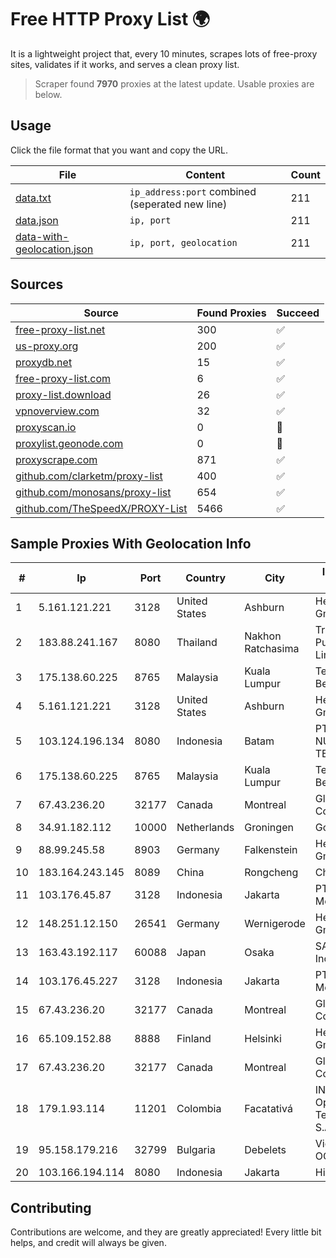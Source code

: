 
# Free HTTP Proxy List 🌍

It is a lightweight project that, every 10 minutes, scrapes lots of free-proxy sites, validates if it works, and serves a clean proxy list.


> Scraper found **7970** proxies at the latest update. Usable proxies are below.

## Usage

Click the file format that you want and copy the URL.


|File|Content|Count|
|----|-------|-----|
|[data.txt](https://raw.githubusercontent.com/themiralay/Proxy-List-World/master/data.txt)|`ip_address:port` combined (seperated new line)|211|
|[data.json](https://raw.githubusercontent.com/themiralay/Proxy-List-World/master/data.json)|`ip, port`|211|
|[data-with-geolocation.json](https://raw.githubusercontent.com/themiralay/Proxy-List-World/master/data-with-geolocation.json)|`ip, port, geolocation`|211|

## Sources

|Source|Found Proxies|Succeed|
|------|-------------|-------|
|[free-proxy-list.net](https://free-proxy-list.net)|300|✅|
|[us-proxy.org](https://www.us-proxy.org)|200|✅|
|[proxydb.net](http://proxydb.net)|15|✅|
|[free-proxy-list.com](https://free-proxy-list.com/?page=&port=&type%5B%5D=http&type%5B%5D=https&up_time=0&search=Search)|6|✅|
|[proxy-list.download](https://www.proxy-list.download/HTTP)|26|✅|
|[vpnoverview.com](https://vpnoverview.com/privacy/anonymous-browsing/free-proxy-servers)|32|✅|
|[proxyscan.io](https://www.proxyscan.io)|0|🚫|
|[proxylist.geonode.com](https://proxylist.geonode.com/api/proxy-list?limit=300&page=1&sort_by=lastChecked&sort_type=desc&protocols=http,https)|0|🚫|
|[proxyscrape.com](https://api.proxyscrape.com/v2/?request=displayproxies&protocol=http&timeout=10000&country=all&ssl=all&anonymity=all)|871|✅|
|[github.com/clarketm/proxy-list](https://raw.githubusercontent.com/clarketm/proxy-list/master/proxy-list-raw.txt)|400|✅|
|[github.com/monosans/proxy-list](https://raw.githubusercontent.com/monosans/proxy-list/main/proxies/http.txt)|654|✅|
|[github.com/TheSpeedX/PROXY-List](https://raw.githubusercontent.com/TheSpeedX/PROXY-List/master/http.txt)|5466|✅|


## Sample Proxies With Geolocation Info

|#|Ip|Port|Country|City|Internet Service Provider|
|-|--|----|-------|----|-------------------------|
|1|5.161.121.221|3128|United States|Ashburn|Hetzner Online GmbH|
|2|183.88.241.167|8080|Thailand|Nakhon Ratchasima|Triple T Broadband Public Company Limited|
|3|175.138.60.225|8765|Malaysia|Kuala Lumpur|Telekom Malaysia Berhad|
|4|5.161.121.221|3128|United States|Ashburn|Hetzner Online GmbH|
|5|103.124.196.134|8080|Indonesia|Batam|PT INFORMASI NUSANTARA TEKNOLOGI|
|6|175.138.60.225|8765|Malaysia|Kuala Lumpur|Telekom Malaysia Berhad|
|7|67.43.236.20|32177|Canada|Montreal|GloboTech Communications|
|8|34.91.182.112|10000|Netherlands|Groningen|Google LLC|
|9|88.99.245.58|8903|Germany|Falkenstein|Hetzner Online GmbH|
|10|183.164.243.145|8089|China|Rongcheng|Chinanet|
|11|103.176.45.87|3128|Indonesia|Jakarta|PT Era Digital Media|
|12|148.251.12.150|26541|Germany|Wernigerode|Hetzner Online GmbH|
|13|163.43.192.117|60088|Japan|Osaka|SAKURA Internet Inc.|
|14|103.176.45.227|3128|Indonesia|Jakarta|PT Era Digital Media|
|15|67.43.236.20|32177|Canada|Montreal|GloboTech Communications|
|16|65.109.152.88|8888|Finland|Helsinki|Hetzner Online GmbH|
|17|67.43.236.20|32177|Canada|Montreal|GloboTech Communications|
|18|179.1.93.114|11201|Colombia|Facatativá|INTERNEXA Brasil Operadora de TelecomunicaÔÔes S.A|
|19|95.158.179.216|32799|Bulgaria|Debelets|Videosat 21 Vek OOD|
|20|103.166.194.114|8080|Indonesia|Jakarta|Hipernet Indodata|



## Contributing

Contributions are welcome, and they are greatly appreciated! Every
little bit helps, and credit will always be given.

